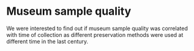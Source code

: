 # Museum sample quality 

We were interested to find out if museum sample quality was correlated with time of collection as different preservation methods were used at different time in the last century. 

